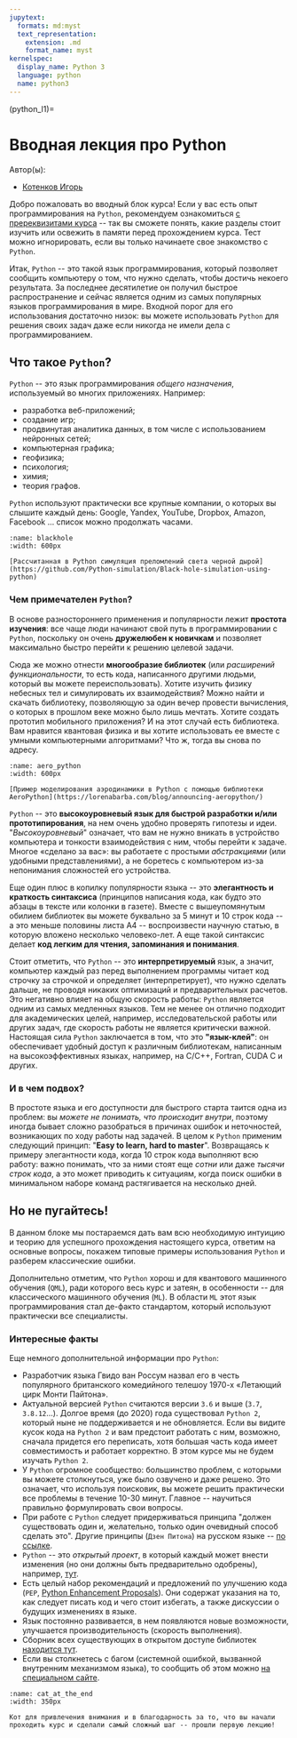 ```yaml
---
jupytext:
  formats: md:myst
  text_representation:
    extension: .md
    format_name: myst
kernelspec:
  display_name: Python 3
  language: python
  name: python3
---
```


(python_l1)=

# Вводная лекция про Python

Автор(ы):

- [Котенков Игорь](https://github.com/stalkermustang)


Добро пожаловать во вводный блок курса!
Если у вас есть опыт программирования на `Python`, рекомендуем ознакомиться [с пререквизитами курса](prerequisite) -- так вы сможете понять, какие разделы стоит изучить или освежить в памяти перед прохождением курса. Тест можно игнорировать, если вы только начинаете свое знакомство с `Python`.

Итак, `Python` -- это такой язык программирования, который позволяет сообщить компьютеру о том, что нужно сделать, чтобы достичь некоего результата. За последнее десятилетие он получил быстрое распространение и сейчас является одним из самых популярных языков программирования в мире. Входной порог для его использования достаточно низок: вы можете использовать `Python` для решения своих задач даже если никогда не имели дела с программированием.

## Что такое `Python`?

`Python` -- это язык программирования _общего назначения_, используемый во многих приложениях. Например:
 - разработка веб-приложений;
 - создание игр;
 - продвинутая аналитика данных, в том числе с использованием нейронных сетей;
 - компьютерная графика;
 - геофизика;
 - психология;
 - химия;
 - теория графов.

`Python` используют практически все крупные компании, о которых вы слышите каждый день: Google, Yandex, YouTube, Dropbox, Amazon, Facebook ... список можно продолжать часами.

```{figure} /_static/pythonblock/intro_l1/blackhole.png
:name: blackhole
:width: 600px

[Рассчитанная в Python симуляция преломлений света черной дырой](https://github.com/Python-simulation/Black-hole-simulation-using-python)
```

### Чем примечателен `Python`?

В основе разностороннего применения и популярности лежит **простота изучения**: все чаще люди начинают свой путь в программировании с `Python`, поскольку он очень **дружелюбен к новичкам** и позволяет максимально быстро перейти к решению целевой задачи.

Сюда же можно отнести **многообразие библиотек** (или _расширений функциональности_, то есть кода, написанного другими людьми, который вы можете переиспользовать). Хотите изучить физику небесных тел и симулировать их взаимодействия? Можно найти и скачать библиотеку, позволяющую за один вечер провести вычисления, о которых в прошлом веке можно было лишь мечтать. Хотите создать прототип мобильного приложения? И на этот случай есть библиотека. Вам нравится квантовая физика и вы хотите использовать ее вместе с умными компьютерными алгоритмами? Что ж, тогда вы снова по адресу.

```{figure} /_static/pythonblock/intro_l1/aero_python.png
:name: aero_python
:width: 600px

[Пример моделирования аэродинамики в Python с помощью библиотеки AeroPython](https://lorenabarba.com/blog/announcing-aeropython/)
```

`Python` -- это **высокоуровневый язык для быстрой разработки и/или прототипирования**, на нем очень удобно проверять гипотезы и идеи. "_Высокоуровневый_" означает, что вам не нужно вникать в устройство компьютера и тонкости взаимодействия с ним, чтобы перейти к задаче. Многое «сделано за вас»: вы работаете с простыми _абстракциями_ (или удобными представлениями), а не боретесь с компьютером из-за непонимания сложностей его устройства.

Еще один плюс в копилку популярности языка -- это **элегантность и краткость синтаксиса** (принципов написания кода, как будто это абзацы в тексте или колонки в газете). Вместе с вышеупомянутым обилием библиотек вы можете буквально за 5 минут и 10 строк кода -- а это меньше половины листа А4 -- воспроизвести научную статью, в которую вложено несколько человеко-лет. А еще такой синтаксис делает **код легким для чтения, запоминания и понимания**.

Стоит отметить, что `Python` -- это **интерпретируемый** язык, а значит, компьютер каждый раз перед выполнением программы читает код строчку за строчкой и определяет (интерпретирует), что нужно сделать дальше, не проводя никаких оптимизаций и предварительных расчетов. Это негативно влияет на общую скорость работы: `Python` является одним из самых медленных языков. Тем не менее он отлично подходит для академических целей, например, исследовательской работы или других задач, где скорость работы не является критически важной. Настоящая сила `Python` заключается в том, что это **"язык-клей"**: он обеспечивает удобный доступ к различным библиотекам, написанным на высокоэффективных языках, например, на C/C++, Fortran, CUDA C и других.

### И в чем подвох?

В простоте языка и его доступности для быстрого старта таится одна из проблем: вы _можете не понимать, что происходит внутри_, поэтому иногда бывает сложно разобраться в причинах ошибок и неточностей, возникающих по ходу работы над задачей. В целом к `Python` применим следующий принцип: "**Easy to learn, hard to master**". Возвращаясь к примеру элегантности кода, когда 10 строк кода выполняют всю работу: важно понимать, что за ними стоят еще _сотни_ или даже _тысячи строк кода_, а это может приводить к ситуациям, когда поиск ошибки в минимальном наборе команд растягивается на несколько дней.

## Но не пугайтесь!

В данном блоке мы постараемся дать вам всю необходимую интуицию и теорию для успешного прохождения настоящего курса, ответим на основные вопросы, покажем типовые примеры использования `Python` и разберем классические ошибки.

Дополнительно отметим, что `Python` хорош и для квантового машинного обучения (`QML`), ради которого весь курс и затеян, в особенности -- для классического машинного обучения (`ML`). В области `ML` этот язык программирования стал де-факто стандартом, который используют практически все специалисты.

### Интересные факты

Еще немного дополнительной информации про `Python`:
 - Разработчик языка Гвидо ван Россум назвал его в честь популярного британского комедийного телешоу 1970-х «Летающий цирк Монти Пайтона».
 - Актуальной версией `Python` считаются версии `3.6` и выше (`3.7`, `3.8.12`...). Долгое время (до 2020) года существовал `Python 2`, который ныне не поддерживается и не обновляется. Если вы видите кусок кода на `Python 2` и вам предстоит работать с ним, возможно, сначала придется его переписать, хотя большая часть кода имеет совместимость и работает корректно. В этом курсе мы не будем изучать `Python 2`.
 - У `Python` огромное сообщество: большинство проблем, с которыми вы можете столкнуться, уже было озвучено и даже решено. Это означает, что используя поисковик, вы можете решить практически все проблемы в течение 10-30 минут. Главное -- научиться правильно формулировать свои вопросы.
 - При работе с `Python` следует придерживаться принципа "должен существовать один и, желательно, только один очевидный способ сделать это". Другие принципы (`Дзен Питона`) на русском языке -- [по ссылке](https://tyapk.ru/blog/post/the-zen-of-python).
 - `Python` -- это _открытый проект_, в который каждый может внести изменения (но они должны быть предварительно одобрены), например, [тут](https://mail.python.org/archives/list/python-ideas@python.org/).
 - Есть целый набор рекомендаций и предложений по улучшению кода (`PEP`, [Python Enhancement Proposals](https://www.python.org/dev/peps/)). Они содержат указания на то, как следует писать код и чего стоит избегать, а также дискуссии о будущих изменениях в языке.
- Язык постоянно развивается, в нем появляются новые возможности, улучшается производительность (скорость выполнения).
- Сборник всех существующих в открытом доступе библиотек [находится тут](https://pypi.org/).
- Если вы столкнетесь с багом (системной ошибкой, вызванной внутренним механизмом языка), то сообщить об этом можно [на специальном сайте](https://bugs.python.org/).

```{figure} /_static/pythonblock/intro_l1/cat_at_the_end.png
:name: cat_at_the_end
:width: 350px

Кот для привлечения внимания и в благодарность за то, что вы начали проходить курс и сделали самый сложный шаг -- прошли первую лекцию!
```
